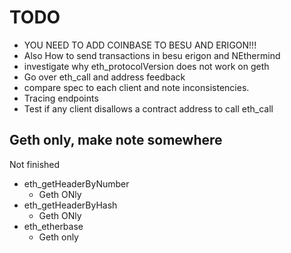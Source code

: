 # TODO 
* YOU NEED TO ADD COINBASE TO BESU AND ERIGON!!!
* Also How to send transactions in besu erigon and NEthermind
* investigate why eth_protocolVersion does not work on geth
* Go over eth_call and address feedback
* compare spec to each client and note inconsistencies.
* Tracing endpoints
* Test if any client disallows a contract address to call eth_call


## Geth only, make note somewhere
Not finished

* eth_getHeaderByNumber
  * Geth ONly
* eth_getHeaderByHash
  * Geth ONly
* eth_etherbase
  * Geth only
